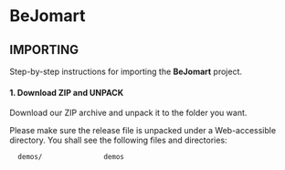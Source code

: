 BeJomart
========

IMPORTING
-------------------------
Step-by-step instructions for importing the **BeJomart** project.

#### 1. Download ZIP and UNPACK
Download our ZIP archive and unpack it to the folder you want.

Please make sure the release file is unpacked under a Web-accessible
directory. You shall see the following files and directories:

      demos/               demos
